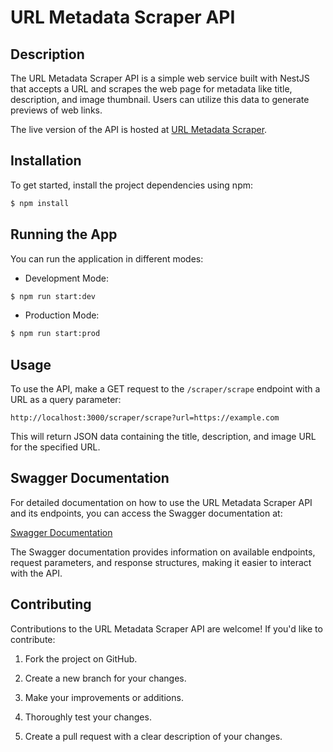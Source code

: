# URL Metadata Scraper API

## Description

The URL Metadata Scraper API is a simple web service built with NestJS that accepts a URL and scrapes the web page for metadata like title, description, and image thumbnail. Users can utilize this data to generate previews of web links.

The live version of the API is hosted at [URL Metadata Scraper](https://url-metadata-scraper.onrender.com).

## Installation

To get started, install the project dependencies using npm:

```bash
$ npm install
```

## Running the App

You can run the application in different modes:

- Development Mode:

```bash
$ npm run start:dev
```

- Production Mode:

```bash
$ npm run start:prod
```

## Usage

To use the API, make a GET request to the `/scraper/scrape` endpoint with a URL as a query parameter:

```
http://localhost:3000/scraper/scrape?url=https://example.com
```

This will return JSON data containing the title, description, and image URL for the specified URL.

## Swagger Documentation

For detailed documentation on how to use the URL Metadata Scraper API and its endpoints, you can access the Swagger documentation at:

[Swagger Documentation](https://url-metadata-scraper.onrender.com/docs)

The Swagger documentation provides information on available endpoints, request parameters, and response structures, making it easier to interact with the API.

## Contributing

Contributions to the URL Metadata Scraper API are welcome! If you'd like to contribute:

1. Fork the project on GitHub.

2. Create a new branch for your changes.

3. Make your improvements or additions.

4. Thoroughly test your changes.

5. Create a pull request with a clear description of your changes.
